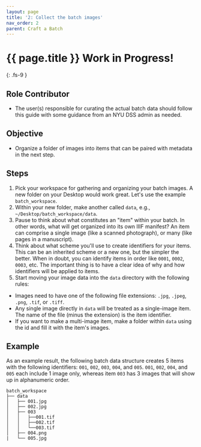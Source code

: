 ```yaml
---
layout: page
title: '2: Collect the batch images'
nav_order: 2
parent: Craft a Batch
---
```

# {{ page.title }} <span class="label label-purple">Work in Progress!</span>
{: .fs-9 }

## Role <span class="label label-yellow">Contributor</span>

- The user(s) responsible for curating the actual batch data should follow this guide with some guidance from an NYU DSS admin as needed.

## Objective

- Organize a folder of images into items that can be paired with metadata in the next step.

## Steps

1. Pick your workspace for gathering and organizing your batch images. A new folder on your Desktop would work great. Let's use the example `batch_workspace`.
2. Within your new folder, make another called `data`, e.g., `~/Desktop/batch_workspace/data`.
3. Pause to think about what constitutes an "item" within your batch. In other words, what will get organized into its own IIIF manifest? An item can comprise a single image (like a scanned photograph), or many (like pages in a manuscript).
4. Think about what scheme you'll use to create identifiers for your items. This can be an inherited scheme or a new one, but the simpler the better. When in doubt, you can identify items in order like `0001`, `0002`, `0003`, etc. The important thing is to have a clear idea of why and how identifiers will be applied to items.
5. Start moving your image data into the `data` directory with the following rules:
  - Images need to have one of the following file extensions: `.jpg`, `.jpeg`, `.png`, `.tif`, or `.tiff`.
  - Any single image directly in `data` will be treated as a single-image item. The name of the file (minus the extension) is the item identifier.
  - If you want to make a multi-image item, make a folder within `data` using the id and fill it with the item's images.


## Example

As an example result, the following batch data structure creates 5 items with the following identifiers: `001`, `002`, `003`, `004`, and `005`. `001`, `002`, `004`, and `005` each include 1 image only, whereas item `003` has 3 images that will show up in alphanumeric order.
```
batch_workspace
├── data
│   ├── 001.jpg
│   ├── 002.jpg
│   ├── 003
│   │   ├──001.tif
│   │   ├──002.tif
│   │   └──003.tif
│   ├── 004.png
|   └── 005.jpg

```
